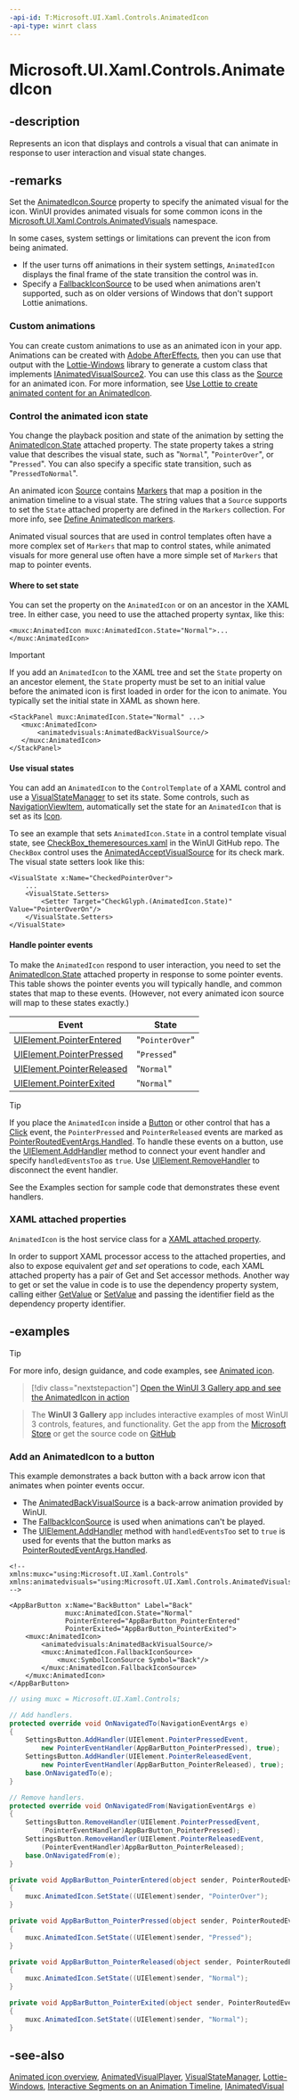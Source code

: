 ```yaml
---
-api-id: T:Microsoft.UI.Xaml.Controls.AnimatedIcon
-api-type: winrt class
---
```


# Microsoft.UI.Xaml.Controls.AnimatedIcon

<!--
public class AnimatedIcon : Windows.UI.Xaml.Controls.IconElement
-->

## -description

Represents an icon that displays and controls a visual that can animate in response to user interaction and visual state changes.

## -remarks

Set the [AnimatedIcon.Source](animatedicon_source.md) property to specify the animated visual for the icon. WinUI provides animated visuals for some common icons in the [Microsoft.UI.Xaml.Controls.AnimatedVisuals](/windows/winui/api/microsoft.ui.xaml.controls.animatedvisuals) namespace.

In some cases, system settings or limitations can prevent the icon from being animated.

- If the user turns off animations in their system settings, `AnimatedIcon` displays the final frame of the state transition the control was in.
- Specify a [FallbackIconSource](animatedicon_fallbackiconsource.md) to be used when animations aren't supported, such as on older versions of Windows that don't support Lottie animations.

### Custom animations

You can create custom animations to use as an animated icon in your app. Animations can be created with [Adobe AfterEffects](https://www.adobe.com/products/aftereffects.html), then you can use that output with the [Lottie-Windows](/windows/communitytoolkit/animations/lottie) library to generate a custom class that implements [IAnimatedVisualSource2](ianimatedvisualsource2.md). You can use this class as the [Source](animatedicon_source.md) for an animated icon. For more information, see [Use Lottie to create animated content for an AnimatedIcon](/windows/apps/design/controls/animated-icon#use-lottie-to-create-animated-content-for-an-animatedicon).

### Control the animated icon state

 You change the playback position and state of the animation by setting the [AnimatedIcon.State](animatedicon_state.md) attached property. The state property takes a string value that describes the visual state, such as "`Normal`", "`PointerOver`", or "`Pressed`". You can also specify a specific state transition, such as "`PressedToNormal`".

An animated icon [Source](animatedicon_source.md) contains [Markers](/windows/winui/api/microsoft.ui.xaml.controls.ianimatedvisualsource2.markers) that map a position in the animation timeline to a visual state. The string values that a `Source` supports to set the `State` attached property are defined in the `Markers` collection. For more info, see [Define AnimatedIcon markers](/windows/apps/design/controls/animated-icon#define-animatedicon-markers).

Animated visual sources that are used in control templates often have a more complex set of `Markers` that map to control states, while animated visuals for more general use often have a more simple set of `Markers` that map to pointer events.

#### Where to set state

You can set the property on the `AnimatedIcon` or on an ancestor in the XAML tree. In either case, you need to use the attached property syntax, like this:

```xaml
<muxc:AnimatedIcon muxc:AnimatedIcon.State="Normal">...</muxc:AnimatedIcon>
```

> [!IMPORTANT]
> If you add an `AnimatedIcon` to the XAML tree and set the `State` property on an ancestor element, the `State` property must be set to an initial value before the animated icon is first loaded in order for the icon to animate. You typically set the initial state in XAML as shown here.
>
>```xaml
><StackPanel muxc:AnimatedIcon.State="Normal" ...>
>    <muxc:AnimatedIcon>
>        <animatedvisuals:AnimatedBackVisualSource/>
>    </muxc:AnimatedIcon>
></StackPanel>
>```

#### Use visual states

You can add an `AnimatedIcon` to the `ControlTemplate` of a XAML control and use a [VisualStateManager](../microsoft.ui.xaml/visualstatemanager.md) to set its state. Some controls, such as [NavigationViewItem](navigationviewitem.md), automatically set the state for an `AnimatedIcon` that is set as its [Icon](navigationviewitem_icon.md).

To see an example that sets `AnimatedIcon.State` in a control template visual state, see [CheckBox_themeresources.xaml](https://github.com/microsoft/microsoft-ui-xaml/blob/main/dev/CommonStyles/CheckBox_themeresources.xaml) in the WinUI GitHub repo. The `CheckBox` control uses the [AnimatedAcceptVisualSource](../microsoft.ui.xaml.controls.animatedvisuals/animatedacceptvisualsource.md) for its check mark. The visual state setters look like this:

```xaml
<VisualState x:Name="CheckedPointerOver">
    ...
    <VisualState.Setters>
        <Setter Target="CheckGlyph.(AnimatedIcon.State)" Value="PointerOverOn"/>
    </VisualState.Setters>
</VisualState>
```

#### Handle pointer events

To make the `AnimatedIcon` respond to user interaction, you need to set the [AnimatedIcon.State](animatedicon_state.md) attached property in response to some pointer events. This table shows the pointer events you will typically handle, and common states that map to these events. (However, not every animated icon source will map to these states exactly.)

|Event  |State  |
|---------|---------|
|[UIElement.PointerEntered](../microsoft.ui.xaml/uielement_pointerentered.md)   | "`PointerOver`" |
|[UIElement.PointerPressed](../microsoft.ui.xaml/uielement_pointerpressed.md)   | "`Pressed`" |
|[UIElement.PointerReleased](../microsoft.ui.xaml/uielement_pointerreleased.md) | "`Normal`" |
|[UIElement.PointerExited](../microsoft.ui.xaml/uielement_pointerexited.md)     | "`Normal`" |

> [!TIP]
> If you place the `AnimatedIcon` inside a [Button](button.md) or other control that has a [Click](../microsoft.ui.xaml.controls.primitives/buttonbase_click.md) event, the `PointerPressed` and `PointerReleased` events are marked as [PointerRoutedEventArgs.Handled](../microsoft.ui.xaml.input/pointerroutedeventargs_handled.md). To handle these events on a button, use the [UIElement.AddHandler](../microsoft.ui.xaml/uielement_addhandler_1350394113.md) method to connect your event handler and specify `handledEventsToo` as `true`. Use [UIElement.RemoveHandler](../microsoft.ui.xaml/uielement_removehandler_159066471.md) to disconnect the event handler.

See the Examples section for sample code that demonstrates these event handlers.

### XAML attached properties

`AnimatedIcon` is the host service class for a [XAML attached property](/windows/uwp/xaml-platform/attached-properties-overview).

In order to support XAML processor access to the attached properties, and also to expose equivalent *get* and *set* operations to code, each XAML attached property has a pair of Get and Set accessor methods. Another way to get or set the value in code is to use the dependency property system, calling either [GetValue](../microsoft.ui.xaml/dependencyobject_getvalue_229640130.md) or [SetValue](../microsoft.ui.xaml/dependencyobject_setvalue_1212521140.md) and passing the identifier field as the dependency property identifier.

## -examples

> [!TIP]
> For more info, design guidance, and code examples, see [Animated icon](/windows/apps/design/controls/animated-icon).

> [!div class="nextstepaction"]
> [Open the WinUI 3 Gallery app and see the AnimatedIcon in action](winui3gallery:/item/AnimatedIcon)

> The **WinUI 3 Gallery** app includes interactive examples of most WinUI 3 controls, features, and functionality. Get the app from the [Microsoft Store](https://www.microsoft.com/store/productId/9P3JFPWWDZRC) or get the source code on [GitHub](https://github.com/microsoft/WinUI-Gallery)

### Add an AnimatedIcon to a button

This example demonstrates a back button with a back arrow icon that animates when pointer events occur.

- The [AnimatedBackVisualSource](../microsoft.ui.xaml.controls.animatedvisuals/animatedbackvisualsource.md) is a back-arrow animation provided by WinUI.
- The [FallbackIconSource](animatedicon_fallbackiconsource.md) is used when animations can't be played.
- The [UIElement.AddHandler](../microsoft.ui.xaml/uielement_addhandler_1350394113.md) method with `handledEventsToo` set to `true` is used for events that the button marks as [PointerRoutedEventArgs.Handled](../microsoft.ui.xaml.input/pointerroutedeventargs_handled.md).

```xaml
<!-- 
xmlns:muxc="using:Microsoft.UI.Xaml.Controls"
xmlns:animatedvisuals="using:Microsoft.UI.Xaml.Controls.AnimatedVisuals"
-->

<AppBarButton x:Name="BackButton" Label="Back"
              muxc:AnimatedIcon.State="Normal"
              PointerEntered="AppBarButton_PointerEntered"
              PointerExited="AppBarButton_PointerExited">
    <muxc:AnimatedIcon>
        <animatedvisuals:AnimatedBackVisualSource/>
        <muxc:AnimatedIcon.FallbackIconSource>
            <muxc:SymbolIconSource Symbol="Back"/>
        </muxc:AnimatedIcon.FallbackIconSource>
    </muxc:AnimatedIcon>
</AppBarButton>
```

```csharp
// using muxc = Microsoft.UI.Xaml.Controls;

// Add handlers.
protected override void OnNavigatedTo(NavigationEventArgs e)
{
    SettingsButton.AddHandler(UIElement.PointerPressedEvent, 
        new PointerEventHandler(AppBarButton_PointerPressed), true);
    SettingsButton.AddHandler(UIElement.PointerReleasedEvent, 
        new PointerEventHandler(AppBarButton_PointerReleased), true);
    base.OnNavigatedTo(e);
}

// Remove handlers.
protected override void OnNavigatedFrom(NavigationEventArgs e)
{
    SettingsButton.RemoveHandler(UIElement.PointerPressedEvent, 
        (PointerEventHandler)AppBarButton_PointerPressed);
    SettingsButton.RemoveHandler(UIElement.PointerReleasedEvent, 
        (PointerEventHandler)AppBarButton_PointerReleased);
    base.OnNavigatedFrom(e);
}

private void AppBarButton_PointerEntered(object sender, PointerRoutedEventArgs e)
{
    muxc.AnimatedIcon.SetState((UIElement)sender, "PointerOver");
}

private void AppBarButton_PointerPressed(object sender, PointerRoutedEventArgs e)
{
    muxc.AnimatedIcon.SetState((UIElement)sender, "Pressed");
}

private void AppBarButton_PointerReleased(object sender, PointerRoutedEventArgs e)
{
    muxc.AnimatedIcon.SetState((UIElement)sender, "Normal");
}

private void AppBarButton_PointerExited(object sender, PointerRoutedEventArgs e)
{
    muxc.AnimatedIcon.SetState((UIElement)sender, "Normal");
}
```

## -see-also

[Animated icon overview](/windows/apps/design/controls/animated-icon), [AnimatedVisualPlayer](animatedvisualplayer.md), [VisualStateManager](../microsoft.ui.xaml/visualstatemanager.md), [Lottie-Windows](/windows/communitytoolkit/animations/lottie), [Interactive Segments on an Animation Timeline](/windows/communitytoolkit/animations/lottie-scenarios/segments), [IAnimatedVisual](ianimatedvisual.md)
